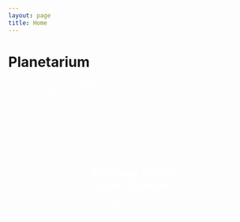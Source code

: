 ```yaml
---
layout: page
title: Home
---
```


<style>
  .my-button {
    background-image: url('background.jpg'); background-size: cover; background-position: center; padding: 100px; border-radius: 12px;
    color: #fff;
    padding: 5px 30px;
    border-radius: 5px;
    text-decoration: none;
    margin: 5px;
    text-align: right;
  }
</style>

<h1>Planetarium </h1>

<a href="https://khansarwar.github.io/planetarium.github.io/" class="my-button">   Home   </a> <a href="/button1/" class="my-button" > Button 1 </a> <a href="/button2/" class="my-button"> Button 2 </a> <a href="planetarium.github.io/Contact.md" class="my-button"> Contact </a> <a href="/about/" class="my-button"> About Me </a>


<div style="background-image: url('image1.jpg'); background-size: cover; background-position: center; padding: 100px; border-radius: 12px;">
  <h2 style="color:white; text-align:center">Welcome To Our PLANETARIUM !</h2>
  <p style="color: white; text-align:center">
    Hi, this website will tell you all about stars and the universe.
  </p>
</div>



